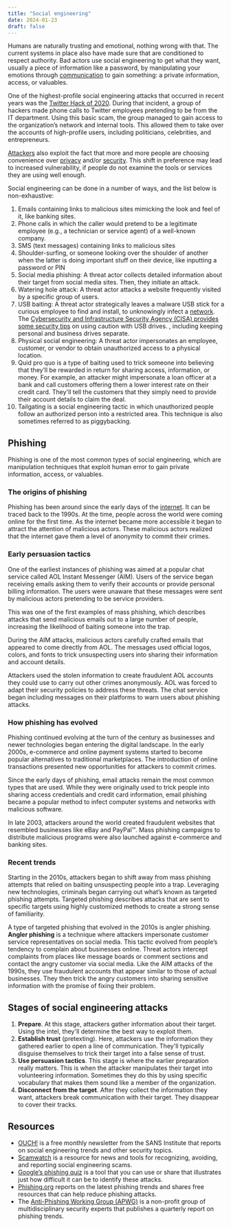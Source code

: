 ```yaml
---
title: "Social engineering"
date: 2024-01-23
draft: false
---
```


Humans are naturally trusting and emotional, nothing wrong with that.
The current systems in place also have made sure that are conditioned to
respect authority. Bad actors use social engineering to get what they
want, usually a piece of information like a password, by manipulating
your emotions through [communication](/communication) to gain something:
a private information, access, or valuables.

One of the highest-profile social engineering attacks that occurred in
recent years was the
[Twitter Hack of 2020](https://www.dfs.ny.gov/Twitter_Report).
During that incident, a group of hackers made phone calls to Twitter
employees pretending to be from the IT department. Using this basic
scam, the group managed to gain access to the organization’s network and
internal tools. This allowed them to take over the accounts of
high-profile users, including politicians, celebrities, and
entrepreneurs.

[Attackers](/threat-actor) also exploit the fact that more and more
people are choosing convenience over [privacy](/privacy) and/or
[security](/security). This shift in preference may lead to increased
vulnerability, if people do not examine the tools or services they are
using well enough.

Social engineering can be done in a number of ways,
and the list below is non-exhaustive:

1. Emails containing links to malicious sites mimicking the look and
   feel of it, like banking sites.
2. Phone calls in which the caller would pretend to be a legitimate
   employee (e.g., a technician or service agent) of a well-known company.
3. SMS (text messages) containing links to malicious sites
4. Shoulder-surfing, or someone looking over the shoulder of another
   when the latter is doing important stuff on their device, like
   inputting a password or PIN
5. Social media phishing: A threat actor collects detailed information
   about their target from social media sites. Then, they initiate an
   attack.
6. Watering hole attack: A threat actor attacks a website frequently
   visited by a specific group of users.
7. USB baiting: A threat actor strategically leaves a malware USB stick
   for a curious employee to find and install, to unknowingly infect a
   [network](/network). The [Cybersecurity and Infrastructure Security Agency (CISA) provides some security tips](https://www.cisa.gov/news-events/news/using-caution-usb-drives)
   on using caution with USB drives.
, including keeping personal and business drives separate.
8. Physical social engineering: A threat actor impersonates an employee,
   customer, or vendor to obtain unauthorized access to a physical
   location.
9. Quid pro quo is a type of baiting used to trick someone into
   believing that they’ll be rewarded in return for sharing access,
   information, or money. For example, an attacker might impersonate a
   loan officer at a bank and call customers offering them a lower
   interest rate on their credit card. They'll tell the customers that
   they simply need to provide their account details to claim the deal.
10. Tailgating is a social engineering tactic in which unauthorized
    people follow an authorized person into a restricted area. This
    technique is also sometimes referred to as piggybacking.

## Phishing

Phishing is one of the most common types of social engineering, which
are manipulation techniques that exploit human error to gain private
information, access, or valuables.

### The origins of phishing

Phishing has been around since the early days of the
[internet](/internet). It can be traced back to the 1990s. At the time,
people across the world were coming online for the first time. As the
internet became more accessible it began to attract the attention of
malicious actors. These malicious actors realized that the internet gave
them a level of anonymity to commit their crimes.

### Early persuasion tactics

One of the earliest instances of phishing was aimed at a popular chat
service called AOL Instant Messenger (AIM). Users of the service began
receiving emails asking them to verify their accounts or provide
personal billing information. The users were unaware that these messages
were sent by malicious actors pretending to be service providers.

This was one of the first examples of mass phishing, which describes
attacks that send malicious emails out to a large number of people,
increasing the likelihood of baiting someone into the trap.

During the AIM attacks, malicious actors carefully crafted emails that
appeared to come directly from AOL. The messages used official logos,
colors, and fonts to trick unsuspecting users into sharing their
information and account details.

Attackers used the stolen information to create fraudulent AOL accounts
they could use to carry out other crimes anonymously. AOL was forced to
adapt their security policies to address these threats. The chat service
began including messages on their platforms to warn users about phishing
attacks.

### How phishing has evolved

Phishing continued evolving at the turn of the century as businesses and
newer technologies began entering the digital landscape. In the early
2000s, e-commerce and online payment systems started to become popular
alternatives to traditional marketplaces. The introduction of online
transactions presented new opportunities for attackers to commit crimes.

Since the early days of phishing, email attacks remain the most common
types that are used. While they were originally used to trick people
into sharing access credentials and credit card information, email
phishing became a popular method to infect computer systems and networks
with malicious software.

In late 2003, attackers around the world created fraudulent websites
that resembled businesses like eBay and PayPal™. Mass phishing campaigns
to distribute malicious programs were also launched against e-commerce
and banking sites.

### Recent trends

Starting in the 2010s, attackers began to shift away from mass phishing
attempts that relied on baiting unsuspecting people into a trap.
Leveraging new technologies, criminals began carrying out what’s known
as targeted phishing attempts. Targeted phishing describes attacks that
are sent to specific targets using highly customized methods to create a
strong sense of familiarity.

A type of targeted phishing that evolved in the 2010s is angler
phishing. **Angler phishing** is a technique where attackers impersonate
customer service representatives on social media. This tactic evolved
from people’s tendency to complain about businesses online. Threat
actors intercept complaints from places like message boards or comment
sections and contact the angry customer via social media. Like the AIM
attacks of the 1990s, they use fraudulent accounts that appear similar
to those of actual businesses. They then trick the angry customers into
sharing sensitive information with the promise of fixing their problem.

## Stages of social engineering attacks

1. **Prepare**. At this stage, attackers gather information about their
   target. Using the intel, they'll determine the best way to exploit
   them.
2. **Establish trust** (pretexting). Here, attackers use the information
   they gathered earlier to open a line of communication. They'll
   typically disguise themselves to trick their target into a false
   sense of trust.
3. **Use persuasion tactics**. This stage is where the earlier
   preparation really matters. This is when the attacker manipulates
   their target into volunteering information. Sometimes they do this by
   using specific vocabulary that makes them sound like a member of the
   organization.
4. **Disconnect from the target**. After they collect the information
   they want, attackers break communication with their target. They
   disappear to cover their tracks.

## Resources

- [OUCH!](https://www.sans.org/newsletters/ouch/) is a free monthly
  newsletter from the SANS Institute that reports on social engineering
  trends and other security topics.
- [Scamwatch](https://www.scamwatch.gov.au/) is a resource for news and
  tools for recognizing, avoiding, and reporting social engineering
  scams.
- [Google’s phishing quiz](https://phishingquiz.withgoogle.com/) is a
  tool that you can use or share that illustrates just how difficult it
  can be to identify these attacks.
- [Phishing.org](https://www.phishing.org/) reports on the latest
  phishing trends and shares free resources that can help reduce
  phishing attacks.
- The [Anti-Phishing Working Group (APWG)](https://apwg.org/) is a
  non-profit group of multidisciplinary security experts that publishes
  a quarterly report on phishing trends.
